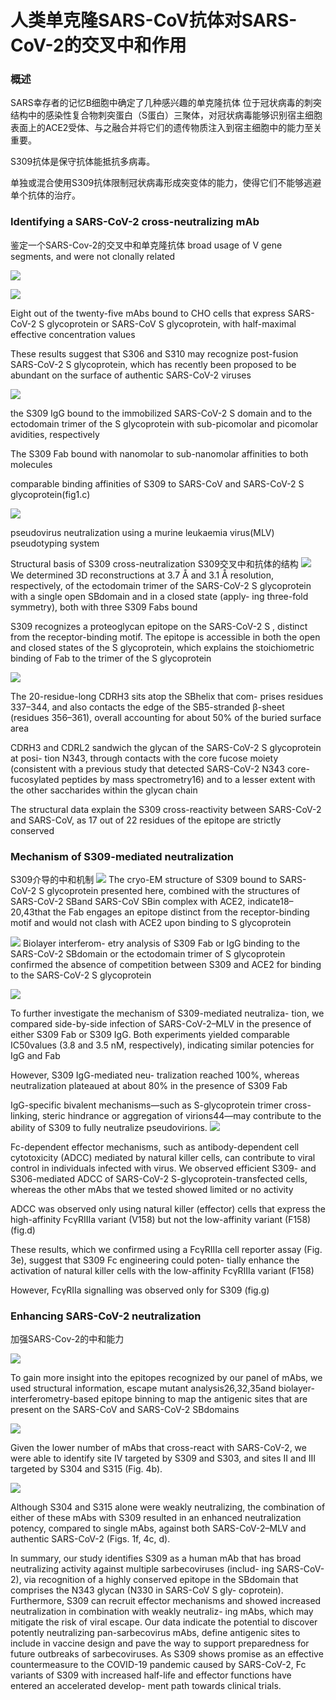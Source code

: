 # 人类单克隆SARS-CoV抗体对SARS-CoV-2的交叉中和作用

### 概述
SARS幸存者的记忆B细胞中确定了几种感兴趣的单克隆抗体
位于冠状病毒的刺突结构中的感染性复合物刺突蛋白（S蛋白）三聚体，对冠状病毒能够识别宿主细胞表面上的ACE2受体、与之融合并将它们的遗传物质注入到宿主细胞中的能力至关重要。

S309抗体是保守抗体能抵抗多病毒。

 

单独或混合使用S309抗体限制冠状病毒形成突变体的能力，使得它们不能够逃避单个抗体的治疗。


 

### Identifying a SARS-CoV-2 cross-neutralizing mAb 
鉴定一个SARS-Cov-2的交叉中和单克隆抗体
broad usage of V gene segments, and were not clonally related 

![](download.png)


![](download-1.png)
 

 

 

Eight out of the twenty-five mAbs bound to CHO cells that express SARS-CoV-2 S glycoprotein or SARS-CoV S glycoprotein, with half-maximal effective concentration values 

These results suggest that S306 and S310 may recognize post-fusion SARS-CoV-2 S glycoprotein, which has recently been proposed to be abundant on the surface of authentic SARS-CoV-2 viruses 

![](download-2.png)
 

the S309 IgG bound to the immobilized SARS-CoV-2 S domain and to the ectodomain trimer of the S glycoprotein with sub-picomolar and picomolar avidities, respectively 

 

The S309 Fab bound with nanomolar to sub-nanomolar affinities to both molecules

 

comparable binding affinities of S309 to SARS-CoV and SARS-CoV-2 S glycoprotein(fig1.c) 

 ![](download-3.png)


 
 

pseudovirus neutralization using a murine leukaemia virus(MLV) pseudotyping system 

Structural basis of S309 cross-neutralization
S309交叉中和抗体的结构
![](download-4.png)
We determined 3D reconstructions at 3.7 Å and 3.1 Å resolution, respectively, of the ectodomain trimer of the SARS-CoV-2 S glycoprotein with a single open SBdomain and in a closed state (apply- ing three-fold symmetry), both with three S309 Fabs bound 

S309 recognizes a proteoglycan epitope on the SARS-CoV-2 S , distinct from the receptor-binding motif. The epitope is accessible in both the open and closed states of the S glycoprotein, which explains the stoichiometric binding of Fab to the trimer of the S glycoprotein 

![](download-5.png)

The 20-residue-long CDRH3 sits atop the SBhelix that com- prises residues 337–344, and also contacts the edge of the SB5-stranded β-sheet (residues 356–361), overall accounting for about 50% of the buried surface area

CDRH3 and CDRL2 sandwich the glycan of the SARS-CoV-2 S glycoprotein at posi- tion N343, through contacts with the core fucose moiety (consistent with a previous study that detected SARS-CoV-2 N343 core-fucosylated peptides by mass spectrometry16) and to a lesser extent with the other saccharides within the glycan chain

The structural data explain the S309 cross-reactivity between SARS-CoV-2 and SARS-CoV, as 17 out of 22 residues of the epitope are strictly conserved 

### Mechanism of S309-mediated neutralization
S309介导的中和机制
![](download-6.png)
The cryo-EM structure of S309 bound to SARS-CoV-2 S glycoprotein presented here, combined with the structures of SARS-CoV-2 SBand SARS-CoV SBin complex with ACE2, indicate18–20,43that the Fab engages an epitope distinct from the receptor-binding motif and would not clash with ACE2 upon binding to S glycoprotein


![](download-7.png)
Biolayer interferom- etry analysis of S309 Fab or IgG binding to the SARS-CoV-2 SBdomain or the ectodomain trimer of S glycoprotein confirmed the absence of competition between S309 and ACE2 for binding to the SARS-CoV-2 S glycoprotein

![](download-8.png)

To further investigate the mechanism of S309-mediated neutraliza- tion, we compared side-by-side infection of SARS-CoV-2–MLV in the presence of either S309 Fab or S309 IgG. Both experiments yielded comparable IC50values (3.8 and 3.5 nM, respectively), indicating similar potencies for IgG and Fab

However, S309 IgG-mediated neu- tralization reached 100%, whereas neutralization plateaued at about 80% in the presence of S309 Fab

IgG-specific bivalent mechanisms—such as S-glycoprotein trimer cross-linking, steric hindrance or aggregation of virions44—may contribute to the ability of S309 to fully neutralize pseudovirions.
![](download-9.png)
  

Fc-dependent effector mechanisms, such as antibody-dependent cell cytotoxicity (ADCC) mediated by natural killer cells, can contribute to viral control in individuals infected with virus. We observed efficient S309- and S306-mediated ADCC of SARS-CoV-2 S-glycoprotein-transfected cells, whereas the other mAbs that we tested showed limited or no activity

ADCC was observed only using natural killer (effector) cells that express the high-affinity FcγRIIIa variant (V158) but not the low-affinity variant (F158) (fig.d)

These results, which we confirmed using a FcγRIIIa cell reporter assay (Fig. 3e), suggest that S309 Fc engineering could poten- tially enhance the activation of natural killer cells with the low-affinity FcγRIIIa variant (F158)

However, FcγRIIa signalling was observed only for S309 (fig.g)

 
### Enhancing SARS-CoV-2 neutralization
加强SARS-Cov-2的中和能力

 
![](download-10.png)
 

To gain more insight into the epitopes recognized by our panel of mAbs, we used structural information, escape mutant analysis26,32,35and biolayer-interferometry-based epitope binning to map the antigenic sites that are present on the SARS-CoV and SARS-CoV-2 SBdomains

![](download-11.png)

Given the lower number of mAbs that cross-react with SARS-CoV-2, we were able to identify site IV targeted by S309 and S303, and sites II and III targeted by S304 and S315 (Fig. 4b). 

![](download-12.png)

 

Although S304 and S315 alone were weakly neutralizing, the combination of either of these mAbs with S309 resulted in an enhanced neutralization potency, compared to single mAbs, against both SARS-CoV-2–MLV  and authentic SARS-CoV-2 (Figs. 1f, 4c, d). 

In summary, our study identifies S309 as a human mAb that has broad neutralizing activity against multiple sarbecoviruses (includ- ing SARS-CoV-2), via recognition of a highly conserved epitope in the SBdomain that comprises the N343 glycan (N330 in SARS-CoV S gly- coprotein). Furthermore, S309 can recruit effector mechanisms and showed increased neutralization in combination with weakly neutraliz- ing mAbs, which may mitigate the risk of viral escape. Our data indicate the potential to discover potently neutralizing pan-sarbecovirus mAbs, define antigenic sites to include in vaccine design and pave the way to support preparedness for future outbreaks of sarbecoviruses. As S309 shows promise as an effective countermeasure to the COVID-19 pandemic caused by SARS-CoV-2, Fc variants of S309 with increased half-life and effector functions have entered an accelerated develop- ment path towards clinical trials. 
